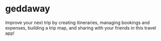# geddaway

Improve your next trip by creating itineraries, managing bookings and expenses, building a trip map, and sharing with your friends in this travel app!
